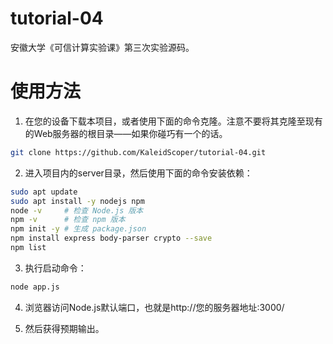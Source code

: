# tutorial-04

 安徽大学《可信计算实验课》第三次实验源码。

# 使用方法

 1. 在您的设备下载本项目，或者使用下面的命令克隆。注意不要将其克隆至现有的Web服务器的根目录——如果你碰巧有一个的话。
 ```bash
 git clone https://github.com/KaleidScoper/tutorial-04.git
 ```
 2. 进入项目内的server目录，然后使用下面的命令安装依赖：
 ```bash
 sudo apt update
 sudo apt install -y nodejs npm
 node -v     # 检查 Node.js 版本
 npm -v      # 检查 npm 版本
 npm init -y # 生成 package.json
 npm install express body-parser crypto --save
 npm list
 ```
 3. 执行启动命令：
 ```bash
 node app.js
 ```
 4. 浏览器访问Node.js默认端口，也就是http://您的服务器地址:3000/
 
 5. 然后获得预期输出。
